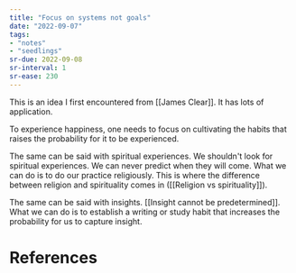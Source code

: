 ```yaml
---
title: "Focus on systems not goals"
date: "2022-09-07"
tags:
- "notes"
- "seedlings"
sr-due: 2022-09-08
sr-interval: 1
sr-ease: 230
---
```


This is an idea I first encountered from [[James Clear]]. It has lots of application.

To experience happiness, one needs to focus on cultivating the habits that raises the probability for it to be experienced.

The same can be said with spiritual experiences. We shouldn't look for spiritual experiences. We can never predict when they will come. What we can do is to do our practice religiously. This is where the difference between religion and spirituality comes in ([[Religion vs spirituality]]).

The same can be said with insights. [[Insight cannot be predetermined]]. What we can do is to establish a writing or study habit that increases the probability for us to capture insight.

# References